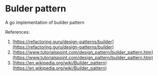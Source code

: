 # Bulder pattern
A go implementation of builder pattern

References:  
1. [https://refactoring.guru/design-patterns/builder](https://refactoring.guru/design-patterns/builder)  
2. [https://www.tutorialspoint.com/design_pattern/builder_pattern.htm](https://www.tutorialspoint.com/design_pattern/builder_pattern.htm)  
3. [https://en.wikipedia.org/wiki/Builder_pattern)(https://en.wikipedia.org/wiki/Builder_pattern)  